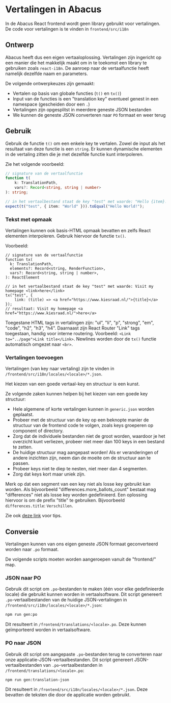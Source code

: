 # Vertalingen in Abacus

In de Abacus React frontend wordt geen library gebruikt voor vertalingen.
De code voor vertalingen is te vinden in `frontend/src/i18n`

## Ontwerp

Abacus heeft dus een eigen vertaaloplossing. Vertalingen zijn ingericht op een manier die
het makkelijk maakt om in te toekomst een library te gebruiken zoals `react-i18n`. De aanroep
naar de vertaalfunctie heeft namelijk dezelfde naam en parameters.

De volgende ontwerpkeuzes zijn gemaakt:

- Vertalen op basis van globale functies (`t()` en `tx()`)
- Input van de functies is een "translation key" eventueel genest in een namespace (gescheiden door een `.`)
- Vertalingen zijn opgesplitst in meerdere geneste JSON bestanden
- We kunnen de geneste JSON converteren naar `PO` formaat en weer terug

## Gebruik

Gebruik de functie `t()` om een enkele key te vertalen. Zowel de input als het resultaat van deze functie is een `string`.
Er kunnen dynamische elementen in de vertaling zitten die je met dezelfde functie kunt interpoleren.

Zie het volgende voorbeeld:

```typescript
// signature van de vertaalfunctie
function t(
    k: TranslationPath,
    vars?: Record<string, string | number>
): string;

// in het vertaalbestand staat de key "test" met waarde: "Hello {item}!
expect(t("test", { item: "World" })).toEqual("Hello World!");
````

### Tekst met opmaak

Vertalingen kunnen ook basis-HTML opmaak bevatten en zelfs React elementen interpoleren. Gebruik hiervoor
de functie `tx()`.

Voorbeeld:


```tsx
// signature van de vertaalfunctie
function tx(
  k: TranslationPath,
  elements?: Record<string, RenderFunction>,
  vars?: Record<string, string | number>,
): ReactElement

// in het vertaalbestand staat de key "test" met waarde: Visit my homepage <link>here</link>
tx("test", {
    link: (title) => <a href="https://www.kiesraad.nl/">{title}</a>
});
// resultaat: Visit my homepage <a href="https://www.kiesraad.nl/">here</a>
````

Toegestane HTML tags in vertalingen zijn: "ul", "li", "p", "strong", "em", "code", "h2", "h3", "h4".
Daarnaast zijn React Router "Link" tags toegestaan, handig voor interne routering. Voorbeeld: `<Link to="../page">Link title</Link>`.
Newlines worden door de `tx()` functie automatisch omgezet naar `<br>`.

### Vertalingen toevoegen

Vertalingen (van key naar vertaling) zijn te vinden in `/frontend/src/i18n/locales/<locale>/*.json`.

Het kiezen van een goede vertaal-key en structuur is een kunst.

Ze volgende zaken kunnen helpen bij het kiezen van een goede key structuur:

- Hele algemene of korte vertalingen kunnen in `generic.json` worden geplaatst.
- Probeer met de structuur van de key op een beknopte manier de structuur van de frontend code te volgen, zoals keys groeperen op component of directory.
- Zorg dat de individuele bestanden niet de groot worden, waardoor je het overzicht kunt verliezen, probeer niet meer dan 100 keys in een bestand te zetten.
- De huidige structuur mag aangepast worden! Als er veranderingen of andere inzichten zijn, neem dan de moeite om de structuur aan te passen.
- Probeer keys niet te diep te nesten, niet meer dan 4 segmenten.
- Zorg dat keys kort maar uniek zijn.

Merk op dat een segment van een key niet als losse key gebruikt kan worden. Als bijvoorbeeld "differences.more_ballots_count"
bestaat mag "differences" niet als losse key worden gedefinieerd. Een oplossing hiervoor is om de prefix "title" te gebruiken.
Bijvoorbeeld `differences.title`: `Verschillen`.

Zie ook [deze link](https://lokalise.com/blog/translation-keys-naming-and-organizing/) voor tips.

## Conversie

Vertalingen kunnen van ons eigen geneste JSON formaat geconverteerd worden naar `.po` formaat.

De volgende scripts moeten worden aangeroepen vanuit de "frontend/" map.

### JSON naar PO

Gebruik dit script om `.po`-bestanden te maken (één voor elke gedefinieerde locale) die gebruikt kunnen worden in vertaalsoftware.
Dit script genereert `.po`-vertaalbestanden van de huidige JSON-vertalingen in `/frontend/src/i18n/locales/<locale>/*.json`:

```sh
npm run gen:po
```

Dit resulteert in `/frontend/translations/<locale>.po`. Deze kunnen geïmporteerd worden in vertaalsoftware.

### PO naar JSON

Gebruik dit script om aangepaste `.po`-bestanden terug te converteren naar onze applicatie-JSON-vertaalbestanden.
Dit script genereert JSON-vertaalbestanden van `.po`-vertaalbestanden in `/frontend/translations/<locale>.po`:

```sh
npm run gen:translation-json
```

Dit resulteert in `/frontend/src/i18n/locales/<locale>/*.json`. Deze bevatten de teksten die door de applicatie worden gebruikt.
